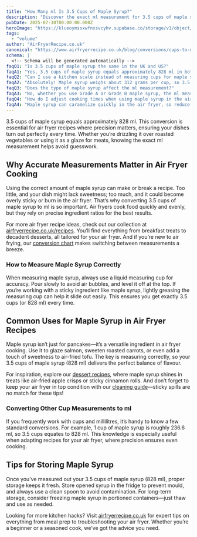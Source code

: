 ```yaml
---
title: "How Many ml Is 3.5 Cups of Maple Syrup?"
description: "Discover the exact ml measurement for 3.5 cups of maple syrup with our simple conversion guide—perfect for air fryer recipes!"
pubDate: 2025-07-30T00:00:00.000Z
heroImage: "https://klueoymssxwfnxsvcyhv.supabase.co/storage/v1/object/public/Shmucket/how-many-ml-is-3-5-cups-of-maple-syrup.webp"
tags:
  - "volume"
author: "AirFryerRecipe.co.uk"
canonical: "https://www.airfryerrecipe.co.uk/blog/conversions/cups-to-ml/how-many-ml-is-3-5-cups-of-maple-syrup"
schema: |
  <!-- Schema will be generated automatically -->
faqQ1: "Is 3.5 cups of maple syrup the same in the UK and US?"
faqA1: "Yes, 3.5 cups of maple syrup equals approximately 828 ml in both the UK and US. Cup measurements are standardized for liquids like maple syrup, so you can use this conversion confidently in any recipe."
faqQ2: "Can I use a kitchen scale instead of measuring cups for maple syrup?"
faqA2: "Absolutely! Maple syrup weighs about 312 grams per cup, so 3.5 cups would be roughly 1,092 grams. Using a scale can be more precise, especially for sticky ingredients like syrup."
faqQ3: "Does the type of maple syrup affect the ml measurement?"
faqA3: "No, whether you use Grade A or Grade B maple syrup, the ml measurement for 3.5 cups remains the same (828 ml). The difference lies in flavour intensity, not volume."
faqQ4: "How do I adjust cooking times when using maple syrup in the air fryer?"
faqA4: "Maple syrup can caramelize quickly in the air fryer, so reduce the temperature by 10°C and check food frequently. This prevents burning while ensuring a perfect glaze or sweetness."
---
```

<p>3.5 cups of maple syrup equals approximately 828 ml. This conversion is essential for air fryer recipes where precision matters, ensuring your dishes turn out perfectly every time. Whether you’re drizzling it over roasted vegetables or using it as a glaze for meats, knowing the exact ml measurement helps avoid guesswork.</p>  

<h2>Why Accurate Measurements Matter in Air Fryer Cooking</h2>  
<p>Using the correct amount of maple syrup can make or break a recipe. Too little, and your dish might lack sweetness; too much, and it could become overly sticky or burn in the air fryer. That’s why converting 3.5 cups of maple syrup to ml is so important. Air fryers cook food quickly and evenly, but they rely on precise ingredient ratios for the best results.</p>  

<p>For more air fryer recipe ideas, check out our collection at <a href=https://www.airfryerrecipe.co.uk/recipes>airfryerrecipe.co.uk/recipes</a>. You’ll find everything from breakfast treats to decadent desserts, all tailored for your air fryer. And if you’re new to air frying, our <a href=https://www.airfryerrecipe.co.uk/air-fryer-conversion-chart>conversion chart</a> makes switching between measurements a breeze.</p>  

<h3>How to Measure Maple Syrup Correctly</h3>  
<p>When measuring maple syrup, always use a liquid measuring cup for accuracy. Pour slowly to avoid air bubbles, and level it off at the top. If you’re working with a sticky ingredient like maple syrup, lightly greasing the measuring cup can help it slide out easily. This ensures you get exactly 3.5 cups (or 828 ml) every time.</p>  

<h2>Common Uses for Maple Syrup in Air Fryer Recipes</h2>  
<p>Maple syrup isn’t just for pancakes—it’s a versatile ingredient in air fryer cooking. Use it to glaze salmon, sweeten roasted carrots, or even add a touch of sweetness to air-fried tofu. The key is measuring correctly, so your 3.5 cups of maple syrup (828 ml) delivers the perfect balance of flavour.</p>  

<p>For inspiration, explore our <a href=https://www.airfryerrecipe.co.uk/recipe-category/dessert>dessert recipes</a>, where maple syrup shines in treats like air-fried apple crisps or sticky cinnamon rolls. And don’t forget to keep your air fryer in top condition with our <a href=https://www.airfryerrecipe.co.uk/air-fryer-cleaner>cleaning guide</a>—sticky spills are no match for these tips!</p>  

<h3>Converting Other Cup Measurements to ml</h3>  
<p>If you frequently work with cups and millilitres, it’s handy to know a few standard conversions. For example, 1 cup of maple syrup is roughly 236.6 ml, so 3.5 cups equates to 828 ml. This knowledge is especially useful when adapting recipes for your air fryer, where precision ensures even cooking.</p>  

<h2>Tips for Storing Maple Syrup</h2>  
<p>Once you’ve measured out your 3.5 cups of maple syrup (828 ml), proper storage keeps it fresh. Store opened syrup in the fridge to prevent mould, and always use a clean spoon to avoid contamination. For long-term storage, consider freezing maple syrup in portioned containers—just thaw and use as needed.</p>  

<p>Looking for more kitchen hacks? Visit <a href=https://www.airfryerrecipe.co.uk>airfryerrecipe.co.uk</a> for expert tips on everything from meal prep to troubleshooting your air fryer. Whether you’re a beginner or a seasoned cook, we’ve got the advice you need.</p>
